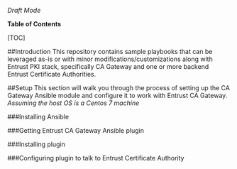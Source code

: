 *Draft Mode*

**Table of Contents**

[TOC]

##Introduction
This repository contains sample playbooks that can be leveraged as-is or with minor modifications/customizations along with Entrust PKI stack, specifically CA Gateway and one or more backend Entrust Certificate Authorities.

##Setup
This section will walk you through the process of setting up the CA Gateway Ansible module and configure it to work with Entrust CA Gateway.
*Assuming the host OS is a Centos 7 machine*

###Installing Ansible

###Getting Entrust CA Gateway Ansible plugin

###Installing plugin

###Configuring plugin to talk to Entrust Certificate Authority
